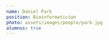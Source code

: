 ```yaml
---
name: Daniel Park
position: Bioinformatician
photo: assets/images/people/park.jpg
alumnus: true
---
```


